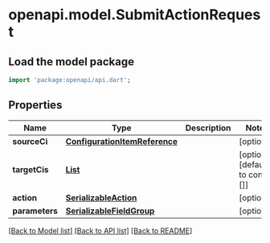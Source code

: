 # openapi.model.SubmitActionRequest

## Load the model package
```dart
import 'package:openapi/api.dart';
```

## Properties
Name | Type | Description | Notes
------------ | ------------- | ------------- | -------------
**sourceCi** | [**ConfigurationItemReference**](ConfigurationItemReference.md) |  | [optional] 
**targetCis** | [**List<ConfigurationItemReference>**](ConfigurationItemReference.md) |  | [optional] [default to const []]
**action** | [**SerializableAction**](SerializableAction.md) |  | [optional] 
**parameters** | [**SerializableFieldGroup**](SerializableFieldGroup.md) |  | [optional] 

[[Back to Model list]](../README.md#documentation-for-models) [[Back to API list]](../README.md#documentation-for-api-endpoints) [[Back to README]](../README.md)


